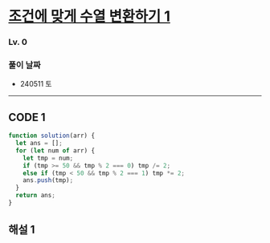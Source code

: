 # [조건에 맞게 수열 변환하기 1](https://school.programmers.co.kr/learn/courses/30/lessons/181882)

### Lv. 0

### 풀이 날짜

- 240511 토

---

## CODE 1

```javascript
function solution(arr) {
  let ans = [];
  for (let num of arr) {
    let tmp = num;
    if (tmp >= 50 && tmp % 2 === 0) tmp /= 2;
    else if (tmp < 50 && tmp % 2 === 1) tmp *= 2;
    ans.push(tmp);
  }
  return ans;
}
```

## 해설 1
